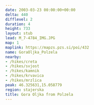 ```yaml
---
date: 2003-03-23 00:00:00+00:00
delta: 440
difflevel: 2
duration: 4
height: 733
layout: stub
lead: M_7-4784_IMG.JPG
map: 1
maplink: https://mapzs.pzs.si/poi/432
name: GoraOljka_Polzela
nearby:
- /hikes/creta
- /hikes/svjost
- /hikes/kamnik
- /hikes/krvavica
- /hikes/mrzlica
peak: 46.325631,15.058779
region: stajerska
title: Gora Oljka from Polzela
---
```


